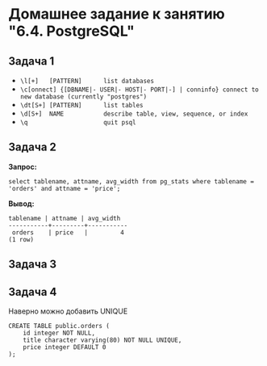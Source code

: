 # Домашнее задание к занятию "6.4. PostgreSQL"

## Задача 1

- `\l[+]   [PATTERN]      list databases`
- `\c[onnect] {[DBNAME|- USER|- HOST|- PORT|-] | conninfo}
                         connect to new database (currently "postgres")`
- `\dt[S+] [PATTERN]      list tables`
- `\d[S+]  NAME           describe table, view, sequence, or index`
- `\q                     quit psql`

## Задача 2

**Запрос:**

`select tablename, attname, avg_width from pg_stats where tablename = 'orders' and attname = 'price';`

**Вывод:**

``` 
tablename | attname | avg_width
-----------+---------+-----------
 orders    | price   |         4
(1 row)
```

## Задача 3



## Задача 4

Наверно можно добавить UNIQUE 

```
CREATE TABLE public.orders (
    id integer NOT NULL,
    title character varying(80) NOT NULL UNIQUE,
    price integer DEFAULT 0
);
```


